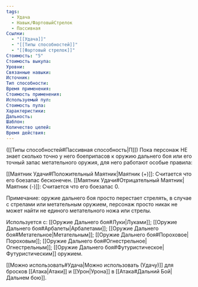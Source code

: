 ```yaml
---
tags:
  - Удача
  - Навык/ФартовыйСтрелок
  - Пассивная
Ссылки:
  - "[[Удача]]"
  - "[[Типы способностей]]"
  - "[[Фартовый стрелок]]"
Стоимость: "5"
Стоимость выкупа:
Уровни:
Связанные навыки:
Источник:
Тип способности:
Время применения:
Стоимость применения:
Используемый пул:
Стоимость пула:
Характеристики:
Дальность:
Шаблон:
Количество целей:
Время действия:
---
```

([[Типы способностей#Пассивная способность|П]]) Пока персонаж НЕ знает сколько точно у него боеприпасов к оружию дальнего боя или его точный запас метательного оружия, для него работают особые правила:

[[Маятник Удачи#Положительный Маятник|Маятник (+)]]: Считается что его боезапас бесконечен.
[[Маятник Удачи#Отрицательный Маятник|Маятник (-)]]: Считается что его боезапас 0. 

Примечание: оружие дальнего боя просто перестает стрелять, в случае с стрелами или метательным оружием, персонаж просто никак не может найти не единого метательного ножа или стрелы. 

Используется с: [[Оружие Дальнего боя#Луки|Луками]]; [[Оружие Дальнего боя#Арбалеты|Арбалетами]]; [[Оружие Дальнего боя#Метательное|Метательным]]; [[Оружие Дальнего боя#Пороховое|Пороховым]]; [[Оружие Дальнего боя#Огнестрельное|Огнестрельным]]; [[Оружие Дальнего боя#Футуристическое|Футуристическим]] оружием.

[[Можно использовать#Удача|Можно использовать (Удачу)]] для бросков [[Атака|Атаки]] и [[Урон|Урона]] в [[Атака#Дальний Бой|Дальнем бою]].
